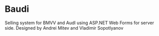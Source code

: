 # Baudi
Selling system for BMVV and Audl using ASP.NET Web Forms for server side.
Designed by Andrei Mitev and Vladimir Sopotlyanov
